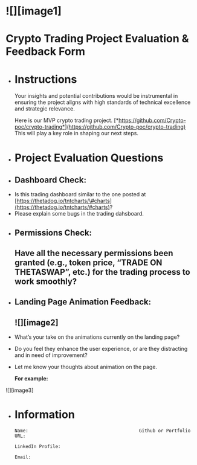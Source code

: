 # ![][image1]

# Crypto Trading Project Evaluation & Feedback Form

* #  Instructions

  Your insights and potential contributions would be instrumental in ensuring the project aligns with high standards of technical excellence and strategic relevance.

    Here is our MVP crypto trading project.
[*https://github.com/Crypto-poc/crypto-trading*](https://github.com/Crypto-poc/crypto-trading)
This will play a key role in shaping our next steps.

* #  Project Evaluation Questions


- ## **Dashboard Check:**

* Is this trading dashboard similar to the one posted at [https://thetadog.io/tntcharts/\#charts](https://thetadog.io/tntcharts/#charts)?
* Please explain some bugs in the trading dahsboard.

- ## **Permissions Check:**

  ## Have all the necessary permissions been granted (e.g., token price, “TRADE ON THETASWAP”, etc.) for the trading process to work smoothly?


- ## **Landing Page Animation Feedback:**

  ## ![][image2]

* What’s your take on the animations currently on the landing page?
* Do you feel they enhance the user experience, or are they distracting and in need of improvement?
* Let me know your thoughts about animation on the page.

  **For example:**

![][image3]

* #  Information


      Name:                              			Github or Portfolio URL:

      LinkedIn Profile:

      Email:

